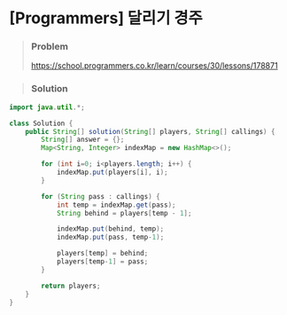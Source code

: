 # [Programmers] 달리기 경주

> ### Problem
>
> https://school.programmers.co.kr/learn/courses/30/lessons/178871



> ### Solution

```java
import java.util.*;

class Solution {
    public String[] solution(String[] players, String[] callings) {
		String[] answer = {};
		Map<String, Integer> indexMap = new HashMap<>();

		for (int i=0; i<players.length; i++) {
			indexMap.put(players[i], i);
		}

		for (String pass : callings) {
			int temp = indexMap.get(pass);
			String behind = players[temp - 1];

			indexMap.put(behind, temp);
			indexMap.put(pass, temp-1);

			players[temp] = behind;
			players[temp-1] = pass;
		}

		return players;
	}
}
```
